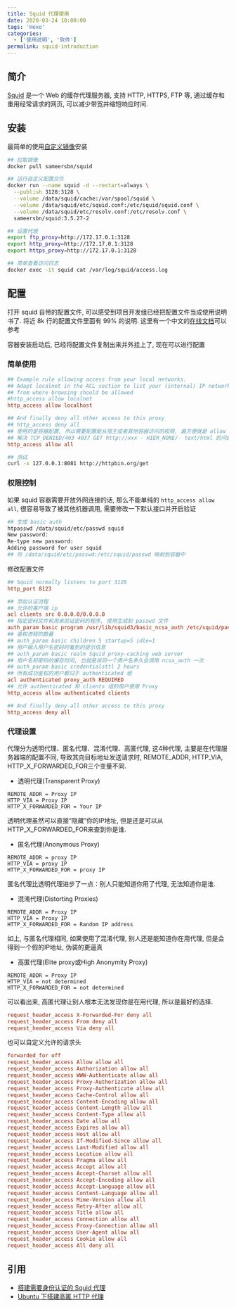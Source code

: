 ```yaml
---
title: Squid 代理使用
date: 2020-03-24 10:00:00
tags: 'Hexo'
categories:
  - ['使用说明', '软件']
permalink: squid-introduction
---
```


## 简介

[Squid](http://www.squid-cache.org/) 是一个 Web 的缓存代理服务器, 支持 HTTP, HTTPS, FTP 等, 通过缓存和重用经常请求的网页, 可以减少带宽并缩短响应时间.

## 安装

最简单的使用[自定义镜像](https://hub.docker.com/r/sameersbn/squid)安装

```sh
## 拉取镜像
docker pull sameersbn/squid

## 运行自定义配置文件
docker run --name squid -d --restart=always \
  --publish 3128:3128 \
  --volume /data/squid/cache:/var/spool/squid \
  --volume /data/squid/etc/squid.conf:/etc/squid/squid.conf \
  --volume /data/squid/etc/resolv.conf:/etc/resolv.conf \
  sameersbn/squid:3.5.27-2

## 设置代理
export ftp_proxy=http://172.17.0.1:3128
export http_proxy=http://172.17.0.1:3128
export https_proxy=http://172.17.0.1:3128

## 简单查看访问日志
docker exec -it squid cat /var/log/squid/access.log
```

<!-- more -->

## 配置

打开 squid 自带的配置文件, 可以感受到项目开发组已经把配置文件当成使用说明书了. 将近 8k 行的配置文件里面有 99% 的说明. 这里有一个中文的[在线文档](https://wiki.ubuntu.org.cn/Squid)可以参考

容器安装启动后, 已经将配置文件复制出来并外挂上了, 现在可以进行配置

### 简单使用

```conf
## Example rule allowing access from your local networks.
## Adapt localnet in the ACL section to list your (internal) IP networks
## from where browsing should be allowed
#http_access allow localnet
http_access allow localhost

## And finally deny all other access to this proxy
## http_access deny all
## 使用的是容器配置, 所以需要配置能从宿主或者其他容器访问的权限, 最方便就是 allow all
## 解决 TCP_DENIED/403 4037 GET http://xxx - HIER_NONE/- text/html 的问题
http_access allow all
```

```sh
## 测试
curl -x 127.0.0.1:8081 http://httpbin.org/get
```

### 权限控制

如果 squid 容器需要开放外网连接的话, 那么不能单纯的 `http_access allow all`, 很容易导致了被其他机器调用, 需要修改一下默认接口并开启验证

```sh
## 生成 basic auth
htpasswd /data/squid/etc/passwd squid
New password:
Re-type new password:
Adding password for user squid
## 将 /data/squid/etc/passwd:/etc/squid/passwd 映射到容器中
```

修改配置文件

```conf
## Squid normally listens to port 3128
http_port 8123

## 添加认证流程
## 允许的客户端 ip
acl clients src 0.0.0.0/0.0.0.0
## 指定密码文件和用来验证密码的程序, 使用生成到 passwd 文件
auth_param basic program /usr/lib/squid3/basic_ncsa_auth /etc/squid/passwd
## 鉴权进程的数量
## auth_param basic children 5 startup=5 idle=1
## 用户输入用户名密码时看到的提示信息
## auth_param basic realm Squid proxy-caching web server
## 用户名和密码的缓存时间, 也就是说同一个用户名多久会调用 ncsa_auth 一次
## auth_param basic credentialsttl 2 hours
## 所有成功鉴权的用户都归于 authenticated 组
acl authenticated proxy_auth REQUIRED
## 允许 authenticated 和 clients 组的用户使用 Proxy
http_access allow authenticated clients

## And finally deny all other access to this proxy
http_access deny all
```

### 代理设置

代理分为透明代理、匿名代理、混淆代理、高匿代理, 这4种代理, 主要是在代理服务器端的配置不同, 导致其向目标地址发送请求时, REMOTE_ADDR,  HTTP_VIA, HTTP_X_FORWARDED_FOR三个变量不同.

- 透明代理(Transparent Proxy)

```
REMOTE_ADDR = Proxy IP
HTTP_VIA = Proxy IP
HTTP_X_FORWARDED_FOR = Your IP
```

透明代理虽然可以直接“隐藏”你的IP地址, 但是还是可以从HTTP_X_FORWARDED_FOR来查到你是谁.

- 匿名代理(Anonymous Proxy)

```
REMOTE_ADDR = proxy IP
HTTP_VIA = proxy IP
HTTP_X_FORWARDED_FOR = proxy IP
```

匿名代理比透明代理进步了一点：别人只能知道你用了代理, 无法知道你是谁.

- 混淆代理(Distorting Proxies)

```
REMOTE_ADDR = Proxy IP
HTTP_VIA = Proxy IP
HTTP_X_FORWARDED_FOR = Random IP address
```

如上, 与匿名代理相同, 如果使用了混淆代理, 别人还是能知道你在用代理, 但是会得到一个假的IP地址, 伪装的更逼真

- 高匿代理(Elite proxy或High Anonymity Proxy)

```
REMOTE_ADDR = Proxy IP
HTTP_VIA = not determined
HTTP_X_FORWARDED_FOR = not determined
```

可以看出来, 高匿代理让别人根本无法发现你是在用代理, 所以是最好的选择.

```conf
request_header_access X-Forwarded-For deny all
request_header_access From deny all
request_header_access Via deny all
```

也可以自定义允许的请求头

```conf
forwarded_for off
request_header_access Allow allow all
request_header_access Authorization allow all
request_header_access WWW-Authenticate allow all
request_header_access Proxy-Authorization allow all
request_header_access Proxy-Authenticate allow all
request_header_access Cache-Control allow all
request_header_access Content-Encoding allow all
request_header_access Content-Length allow all
request_header_access Content-Type allow all
request_header_access Date allow all
request_header_access Expires allow all
request_header_access Host allow all
request_header_access If-Modified-Since allow all
request_header_access Last-Modified allow all
request_header_access Location allow all
request_header_access Pragma allow all
request_header_access Accept allow all
request_header_access Accept-Charset allow all
request_header_access Accept-Encoding allow all
request_header_access Accept-Language allow all
request_header_access Content-Language allow all
request_header_access Mime-Version allow all
request_header_access Retry-After allow all
request_header_access Title allow all
request_header_access Connection allow all
request_header_access Proxy-Connection allow all
request_header_access User-Agent allow all
request_header_access Cookie allow all
request_header_access All deny all
```

## 引用

- [搭建需要身份认证的 Squid 代理](https://maoxian.de/2016/06/1415.html)
- [Ubuntu 下搭建高匿 HTTP 代理](https://www.cnblogs.com/dadonggg/p/10019026.html)
